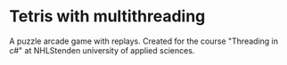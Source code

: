 # Tetris with multithreading

A puzzle arcade game with replays. Created for the course "Threading in c#" at NHLStenden university of applied sciences.
